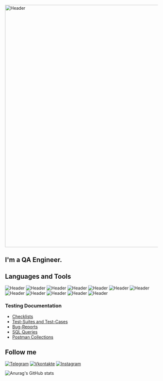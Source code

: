 [<a href="https://github.com/AbsolemDI"><img src="https://www.stex.kz/cms/uploads/images/qa_test.jpg" alt="Header" width="800"></a>](https://github.com/AbsolemDI)

## I'm a QA Engineer.


## Languages and Tools
![Header](https://img.shields.io/badge/Jira-090909?style=for-the-badge&logo=jira&logoColor=136be1)
![Header](https://img.shields.io/badge/Postman-090909?style=for-the-badge&logo=postman&logoColor=f76935)
![Header](https://img.shields.io/badge/Swagger-090909?style=for-the-badge&logo=swagger&logoColor=7ede2b)
![Header](https://img.shields.io/badge/Github-090909?style=for-the-badge&logo=github&logoColor=8cc4d7)
![Header](https://img.shields.io/badge/AzureDevops-090909?style=for-the-badge&logo=azuredevops&logoColor=0074d0)
![Header](https://img.shields.io/badge/MySQL-090909?style=for-the-badge&logo=mysql&logoColor=00618a)
![Header](https://img.shields.io/badge/MongoDB-090909?style=for-the-badge&logo=mongodb&logoColor=4aa73c)
![Header](https://img.shields.io/badge/DevTools-090909?style=for-the-badge&logo=googlechrome&logoColor=2674f2)
![Header](https://img.shields.io/badge/AndroidStudio-090909?style=for-the-badge&logo=androidstudio&logoColor=3ad07d)
![Header](https://img.shields.io/badge/TestRail-090909?style=for-the-badge&logo=&logoColor=71b556)
![Header](https://img.shields.io/badge/Fiddler-090909?style=for-the-badge&logo=fiddler&logoColor=8cc4d7)
![Header](https://img.shields.io/badge/CharlesProxy-090909?style=for-the-badge&logo=charlesproxy&logoColor=8cc4d7)

### Testing Documentation

- [Checklists](https://github.com/AbsolemDI/checklist)
- [Test-Suites and Test-Cases](https://github.com/AbsolemDI/test-cases)
- [Bug-Reports](https://github.com/AbsolemDI/bug-reports)
- [SQL Queries](https://github.com/AbsolemDI/SQL)
- [Postman Collections](https://github.com/AbsolemDI/postman)

## Follow me
[![Telegram](https://img.shields.io/badge/-Telegram-090909?style=for-the-badge&logo=telegram&logoColor=27A0D9)](https://t.me/ifqwe)
[![Vkontakte](https://img.shields.io/badge/-Vkontakte-090909?style=for-the-badge&logo=vk&logoColor=4F7DB3)](https://vk.com/bartiky)
[![Instagram](https://img.shields.io/badge/-Instagram-090909?style=for-the-badge&logo=instagram&logoColor=B4068E)](https://instagram.com/d.art.is)

![Anurag's GitHub stats](https://github-readme-stats.vercel.app/api?username=AbsolemDI&show_icons=true&theme=synthwave)
